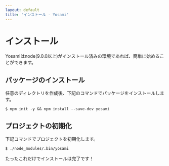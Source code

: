 ```yaml
---
layout: default
title: 'インストール - Yosami'
---
```


# インストール
Yosamiはnode(9.0.0以上)がインストール済みの環境であれば、簡単に始めることができます。

## パッケージのインストール
任意のディレクトリを作成後、下記のコマンドでパッケージをインストールします。

```shell
$ npm init -y && npm install --save-dev yosami
```

## プロジェクトの初期化
下記コマンドでプロジェクトを初期化します。

```shell
$ ./node_modules/.bin/yosami
```

たったこれだけでインストールは完了です！
